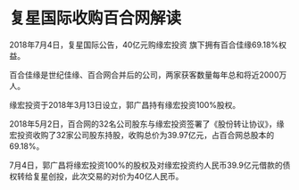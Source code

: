 # 复星国际收购百合网解读
2018年7月4日，复星国际公告，40亿元购缘宏投资 旗下拥有百合佳缘69.18%权益。

百合佳缘是世纪佳缘、百合网合并后的公司，两家获客数量每年总和将近2000万人。

  

  

缘宏投资于2018年3月13日设立，郭广昌持有缘宏投资100%股权。

  

2018年5月2日，百合网的32名公司股东与缘宏投资签署了《股份转让协议》，缘宏投资收购了32家公司股东持股，收购总价为39.97亿元，占百合网总股本的69.18%。

  

7月4日，郭广昌将缘宏投资100%的股权及对缘宏投资约人民币39.9亿元借款的债权转给复星创投，此次交易的对价为40亿人民币。